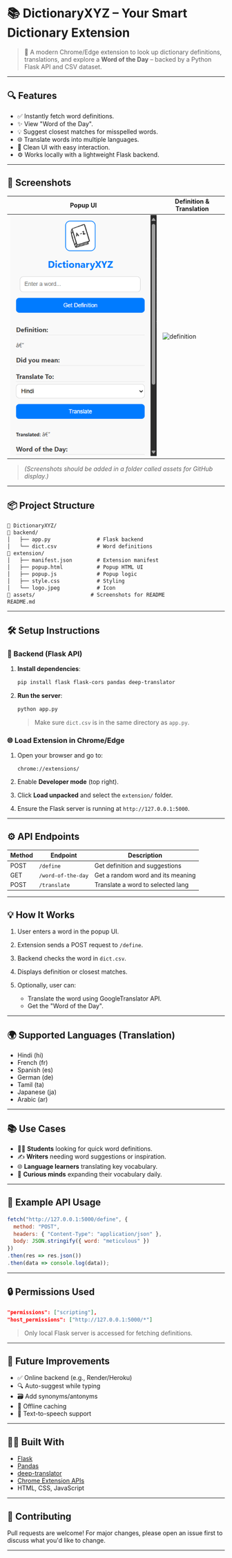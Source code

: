 # 📚 DictionaryXYZ – Your Smart Dictionary Extension

> 🚀 A modern Chrome/Edge extension to look up dictionary definitions, translations, and explore a **Word of the Day** – backed by a Python Flask API and CSV dataset.

---

## 🔍 Features

* ✅ Instantly fetch word definitions.
* ✨ View "Word of the Day".
* 💡 Suggest closest matches for misspelled words.
* 🌐 Translate words into multiple languages.
* 🧠 Clean UI with easy interaction.
* ⚙️ Works locally with a lightweight Flask backend.

---

## 📸 Screenshots

| Popup UI                      | Definition & Translation                |
| ----------------------------- | --------------------------------------- |
| ![popup](assets/popup_ui.png) | ![definition](assets/definition_ui.png) |

> *(Screenshots should be added in a folder called assets for GitHub display.)*

---


## 📦 Project Structure

```
📁 DictionaryXYZ/
📅‍ backend/
│   ├── app.py               # Flask backend
│   └── dict.csv             # Word definitions
📅‍ extension/
│   ├── manifest.json        # Extension manifest
│   ├── popup.html           # Popup HTML UI
│   ├── popup.js             # Popup logic
│   ├── style.css            # Styling
│   └── logo.jpeg            # Icon
📁 assets/                  # Screenshots for README
README.md
```

---

## 🛠️ Setup Instructions

### 🔧 Backend (Flask API)

1. **Install dependencies**:

   ```bash
   pip install flask flask-cors pandas deep-translator
   ```

2. **Run the server**:

   ```bash
   python app.py
   ```

   > Make sure `dict.csv` is in the same directory as `app.py`.

### 🌐 Load Extension in Chrome/Edge

1. Open your browser and go to:

   ```
   chrome://extensions/
   ```
2. Enable **Developer mode** (top right).
3. Click **Load unpacked** and select the `extension/` folder.
4. Ensure the Flask server is running at `http://127.0.0.1:5000`.

---

## ⚙️ API Endpoints

| Method | Endpoint           | Description                       |
| ------ | ------------------ | --------------------------------- |
| POST   | `/define`          | Get definition and suggestions    |
| GET    | `/word-of-the-day` | Get a random word and its meaning |
| POST   | `/translate`       | Translate a word to selected lang |

---

## 💡 How It Works

1. User enters a word in the popup UI.
2. Extension sends a POST request to `/define`.
3. Backend checks the word in `dict.csv`.
4. Displays definition or closest matches.
5. Optionally, user can:

   * Translate the word using GoogleTranslator API.
   * Get the "Word of the Day".

---

## 🌍 Supported Languages (Translation)

* Hindi (hi)
* French (fr)
* Spanish (es)
* German (de)
* Tamil (ta)
* Japanese (ja)
* Arabic (ar)

---

## 📚 Use Cases

* 🧑‍🎓 **Students** looking for quick word definitions.
* ✍️ **Writers** needing word suggestions or inspiration.
* 🌐 **Language learners** translating key vocabulary.
* 🧠 **Curious minds** expanding their vocabulary daily.

---

## 🤔 Example API Usage

```javascript
fetch("http://127.0.0.1:5000/define", {
  method: "POST",
  headers: { "Content-Type": "application/json" },
  body: JSON.stringify({ word: "meticulous" })
})
.then(res => res.json())
.then(data => console.log(data));
```

---

## 🔒 Permissions Used

```json
"permissions": ["scripting"],
"host_permissions": ["http://127.0.0.1:5000/*"]
```

> Only local Flask server is accessed for fetching definitions.

---

## 📌 Future Improvements

* ✅ Online backend (e.g., Render/Heroku)
* 🔍 Auto-suggest while typing
* 🗃️ Add synonyms/antonyms
* 💾 Offline caching
* 🎤 Text-to-speech support

---

## 🧑‍💻 Built With

* [Flask](https://flask.palletsprojects.com/)
* [Pandas](https://pandas.pydata.org/)
* [deep-translator](https://pypi.org/project/deep-translator/)
* [Chrome Extension APIs](https://developer.chrome.com/docs/extensions/)
* HTML, CSS, JavaScript

---

## 🤝 Contributing

Pull requests are welcome! For major changes, please open an issue first to discuss what you'd like to change.

---

